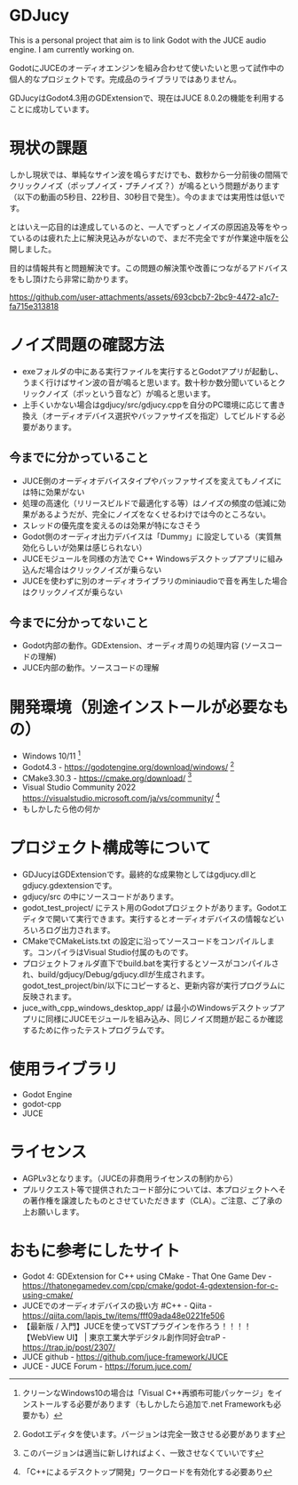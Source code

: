 # GDJucy
 This is a personal project that aim is to link Godot with the JUCE audio engine. I am currently working on.

GodotにJUCEのオーディオエンジンを組み合わせて使いたいと思って試作中の個人的なプロジェクトです。完成品のライブラリではありません。

GDJucyはGodot4.3用のGDExtensionで、現在はJUCE 8.0.2の機能を利用することに成功しています。


# 現状の課題
しかし現状では、単純なサイン波を鳴らすだけでも、数秒から一分前後の間隔でクリックノイズ（ポップノイズ・プチノイズ？）が鳴るという問題があります（以下の動画の5秒目、22秒目、30秒目で発生）。今のままでは実用性は低いです。

とはいえ一応目的は達成しているのと、一人でずっとノイズの原因追及等をやっているのは疲れた上に解決見込みがないので、まだ不完全ですが作業途中版を公開しました。

目的は情報共有と問題解決です。この問題の解決策や改善につながるアドバイスをもし頂けたら非常に助かります。

https://github.com/user-attachments/assets/693cbcb7-2bc9-4472-a1c7-fa715e313818


# ノイズ問題の確認方法
* exeフォルダの中にある実行ファイルを実行するとGodotアプリが起動し、うまく行けばサイン波の音が鳴ると思います。数十秒か数分聞いているとクリックノイズ（ポッという音など）が鳴ると思います。
* 上手くいかない場合はgdjucy/src/gdjucy.cppを自分のPC環境に応じて書き換え（オーディオデバイス選択やバッファサイズを指定）してビルドする必要があります。

## 今までに分かっていること
* JUCE側のオーディオデバイスタイプやバッファサイズを変えてもノイズには特に効果がない
* 処理の高速化（リリースビルドで最適化する等）はノイズの頻度の低減に効果があるようだが、完全にノイズをなくせるわけでは今のところない。
* スレッドの優先度を変えるのは効果が特になさそう
* Godot側のオーディオ出力デバイスは「Dummy」に設定している（実質無効化らしいが効果は感じられない）
* JUCEモジュールを同様の方法で C++ Windowsデスクトップアプリに組み込んだ場合はクリックノイズが乗らない
* JUCEを使わずに別のオーディオライブラリのminiaudioで音を再生した場合はクリックノイズが乗らない

## 今までに分かってないこと
* Godot内部の動作。GDExtension、オーディオ周りの処理内容 (ソースコードの理解)
* JUCE内部の動作。ソースコードの理解

# 開発環境（別途インストールが必要なもの）
* Windows 10/11 [^1]
* Godot4.3 - https://godotengine.org/download/windows/ [^2]
* CMake3.30.3 - https://cmake.org/download/ [^3]
* Visual Studio Community 2022 https://visualstudio.microsoft.com/ja/vs/community/ [^4]
* もしかしたら他の何か

[^1]:クリーンなWindows10の場合は「Visual C++再頒布可能パッケージ」をインストールする必要があります（もしかしたら追加で.net Frameworkも必要かも）
[^2]:Godotエディタを使います。バージョンは完全一致させる必要があります
[^3]:このバージョンは適当に新しければよく、一致させなくていいです
[^4]:「C++によるデスクトップ開発」ワークロードを有効化する必要あり


# プロジェクト構成等について
* GDJucyはGDExtensionです。最終的な成果物としてはgdjucy.dllとgdjucy.gdextensionです。
* gdjucy/src の中にソースコードがあります。
* godot_test_project/ にテスト用のGodotプロジェクトがあります。Godotエディタで開いて実行できます。実行するとオーディオデバイスの情報などいろいろログ出力されます。
* CMakeでCMakeLists.txt の設定に沿ってソースコードをコンパイルします。コンパイラはVisual Studio付属のものです。
* プロジェクトフォルダ直下でbuild.batを実行するとソースがコンパイルされ、build/gdjucy/Debug/gdjucy.dllが生成されます。godot_test_project/bin/以下にコピーすると、更新内容が実行プログラムに反映されます。
* juce_with_cpp_windows_desktop_app/ は最小のWindowsデスクトップアプリに同様にJUCEモジュールを組み込み、同じノイズ問題が起こるか確認するために作ったテストプログラムです。

# 使用ライブラリ
* Godot Engine
* godot-cpp
* JUCE


# ライセンス
* AGPLv3となります。（JUCEの非商用ライセンスの制約から）
* プルリクエスト等で提供されたコード部分については、本プロジェクトへその著作権を譲渡したものとさせていただきます（CLA）。ご注意、ご了承の上お願いします。


# おもに参考にしたサイト
* Godot 4: GDExtension for C++ using CMake - That One Game Dev - https://thatonegamedev.com/cpp/cmake/godot-4-gdextension-for-c-using-cmake/
* JUCEでのオーディオデバイスの扱い方 #C++ - Qiita - https://qiita.com/lapis_tw/items/fff09ada48e0221fe506
* 【最新版 / 入門】JUCEを使ってVSTプラグインを作ろう！！！！【WebView UI】 | 東京工業大学デジタル創作同好会traP - https://trap.jp/post/2307/
* JUCE github - https://github.com/juce-framework/JUCE
* JUCE - JUCE Forum - https://forum.juce.com/
